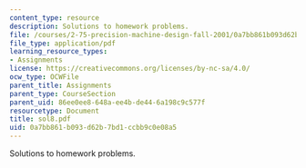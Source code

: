 ```yaml
---
content_type: resource
description: Solutions to homework problems.
file: /courses/2-75-precision-machine-design-fall-2001/0a7bb861b093d62b7bd1ccbb9c0e08a5_sol8.pdf
file_type: application/pdf
learning_resource_types:
- Assignments
license: https://creativecommons.org/licenses/by-nc-sa/4.0/
ocw_type: OCWFile
parent_title: Assignments
parent_type: CourseSection
parent_uid: 86ee0ee8-648a-ee4b-de44-6a198c9c577f
resourcetype: Document
title: sol8.pdf
uid: 0a7bb861-b093-d62b-7bd1-ccbb9c0e08a5
---
```

Solutions to homework problems.